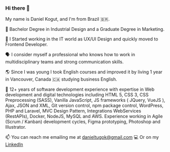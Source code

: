 ### Hi there 👋

My name is Daniel Kogut, and I'm from Brazil 🇧🇷.

📕 Bachelor Degree in Industrial Design and a Graduate Degree in Marketing.

🔭 I Started working in the IT world as UX/UI Design and quickly moved to Frontend Developer.

🗣 I consider myself a professional who knows how to work in multidisciplinary teams and strong communication skills.

🌎 Since I was young I took English courses and improved it by living 1 year in Vancouver, Canada 🇨🇦 studying business English.

🌱 12+ years of software development experience with expertise in Web development and digital technologies including HTML 5, CSS 3, CSS Preprocessing (SASS), Vanilla JavaScript, JS frameworks ( JQuery, VueJS ), Ajax, JSON and XML, Git version control, npm package control, WordPress, PHP and Laravel, MVC Design Pattern, Integrations WebServices (RestAPIs), Docker, NodeJS, MySQL and AWS. Experience working in Agile (Scrum / Kanban) development cycles, Figma prototyping, Photoshop and Illustrator.

📫 You can reach me emailing me at [danieltugok@gmail.com](mailto:danieltugok@gmail.com)
💻 Or on my [LinkedIn](https://www.linkedin.com/in/danielkogut/)

<!--
**danieltugok/danieltugok** is a ✨ _special_ ✨ repository because its `README.md` (this file) appears on your GitHub profile.

Here are some ideas to get you started:

- 🔭 I’m currently working on ...
- 🌱 I’m currently learning ...
- 👯 I’m looking to collaborate on ...
- 🤔 I’m looking for help with ...
- 💬 Ask me about ...
- 📫 How to reach me: ...
- 😄 Pronouns: ...
- ⚡ Fun fact: ...
-->
